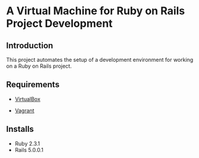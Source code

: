 # A Virtual Machine for Ruby on Rails Project Development

## Introduction


This project automates the setup of a development environment for working on a Ruby on Rails project.
## Requirements

* [VirtualBox](https://www.virtualbox.org)

* [Vagrant](http://vagrantup.com)

## Installs

- Ruby 2.3.1
- Rails 5.0.0.1
